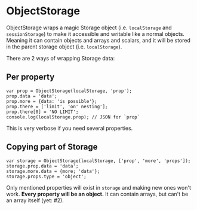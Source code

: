 ObjectStorage
===

ObjectStorage wraps a magic Storage object (i.e. `localStorage` and `sessionStorage`) to make
it accessible and writable like a normal objects. Meaning it can contain objects and arrays and
scalars, and it will be stored in the parent storage object (i.e. `localStorage`).

There are 2 ways of wrapping Storage data:

Per property
---

	var prop = ObjectStorage(localStorage, 'prop');
	prop.data = 'data';
	prop.more = {data: 'is possible'};
	prop.there = ['limit', 'on' nesting'];
	prop.there[0] = 'NO LIMIT';
	console.log(localStorage.prop); // JSON for `prop`

This is very verbose if you need several properties.

Copying part of Storage
---

	var storage = ObjectStorage(localStorage, ['prop', 'more', 'props']);
	storage.prop.data = 'data';
	storage.more.data = {more; 'data'};
	storage.props.type = 'object';

Only mentioned properties will exist in `storage` and making new ones won't work. **Every property
will be an object.** It can contain arrays, but can't be an array itself (yet: #2).
